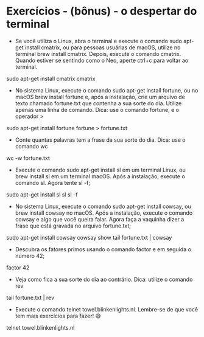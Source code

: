 # Exercícios - (bônus) - o despertar do terminal
- Se você utiliza o Linux, abra o terminal e execute o comando sudo apt-get install cmatrix, ou para pessoas usuárias de macOS, utilize no terminal brew install cmatrix. Depois, execute o comando cmatrix. Quando estiver se sentindo como o Neo, aperte ctrl+c para voltar ao terminal.

sudo apt-get install cmatrix
cmatrix

- No sistema Linux, execute o comando sudo apt-get install fortune, ou no macOS brew install fortune e, após a instalação, crie um arquivo de texto chamado fortune.txt que contenha a sua sorte do dia. Utilize apenas uma linha de comando. Dica: use o comando fortune, e o operador >

sudo apt-get install fortune
fortune > fortune.txt

- Conte quantas palavras tem a frase da sua sorte do dia. Dica: use o comando wc

wc -w fortune.txt

- Execute o comando sudo apt-get install sl em um terminal Linux, ou brew install sl em um terminal macOS. Após a instalação, execute o comando sl. Agora tente sl -f;

sudo apt-get install sl
sl
sl -f

- No sistema Linux, execute o comando sudo apt-get install cowsay, ou brew install cowsay no macOS. Após a instalação, execute o comando cowsay e algo que você queira falar. Agora faça a vaquinha dizer a frase que está gravada no arquivo fortune.txt;

sudo apt-get install cowsay
cowsay show
tail fortune.txt | cowsay

- Descubra os fatores primos usando o comando factor e em seguida o número 42;

factor 42

- Veja como fica a sua sorte do dia ao contrário. Dica: utilize o comando rev

tail fortune.txt | rev

- Execute o comando telnet towel.blinkenlights.nl. Lembre-se de que você tem mais exercícios para fazer! 😅

telnet towel.blinkenlights.nl
